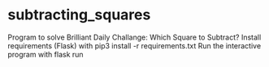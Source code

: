 # subtracting_squares
Program to solve Brilliant Daily Challange: Which Square to Subtract?
Install requirements (Flask) with pip3 install -r requirements.txt
Run the interactive program with flask run
